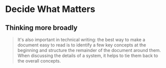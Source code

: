 # Decide What Matters

## Thinking more broadly

> It's also important in technical writing: the best way to make a document
> easy to read is to identify a few key concepts at the beginning and
> structure the remainder of the document around them. When discussing the
> details of a system, it helps to tie them back to the overall concepts.